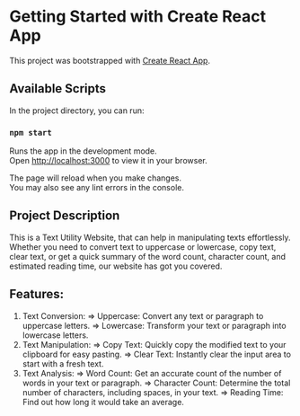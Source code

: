 # Getting Started with Create React App

This project was bootstrapped with [Create React App](https://github.com/facebook/create-react-app).

## Available Scripts

In the project directory, you can run:

### `npm start`

Runs the app in the development mode.\
Open [http://localhost:3000](http://localhost:3000) to view it in your browser.

The page will reload when you make changes.\
You may also see any lint errors in the console.

## Project Description

This is a Text Utility Website, that can help in manipulating texts effortlessly. Whether you need to convert text to uppercase or lowercase, copy text, clear text, or get a quick summary of the word count, character count, and estimated reading time, our website has got you covered.

## Features:

1. Text Conversion:
    => Uppercase: Convert any text or paragraph to uppercase letters.
    => Lowercase: Transform your text or paragraph into lowercase letters.
2. Text Manipulation:
    => Copy Text: Quickly copy the modified text to your clipboard for easy pasting.
    => Clear Text: Instantly clear the input area to start with a fresh text.
3. Text Analysis:
    => Word Count: Get an accurate count of the number of words in your text or paragraph.
    => Character Count: Determine the total number of characters, including spaces, in your text.
    => Reading Time: Find out how long it would take an average.

